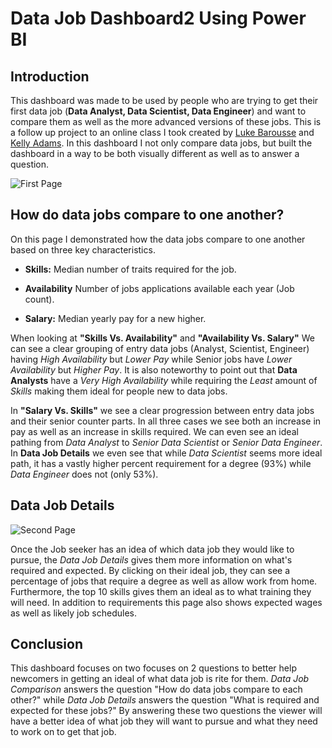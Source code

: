 # Data Job Dashboard2 Using Power BI

## Introduction

This dashboard was made to be used by people who are trying to get their first data job (**Data Analyst, Data Scientist, Data Engineer**) and want to compare them as well as the more advanced versions of these jobs. This is a follow up project to an online class I took created by [Luke Barousse](https://github.com/lukebarousse) and [Kelly Adams](https://github.com/kellyjadams). In this dashboard I not only compare data jobs, but built the dashboard in a way to be both visually different as well as to answer a question.

![First Page](/Data_Jobs_Dashboard2/Image/Data_Job_Comparison.png)

## How do data jobs compare to one another?

On this page I demonstrated how the data jobs compare to one another based on three key characteristics.

-  **Skills:** Median number of traits required for the job.

-  **Availability** Number of jobs applications available each year (Job count).

-  **Salary:** Median yearly pay for a new higher.

When looking at **"Skills Vs. Availability"** and **"Availability Vs. Salary"** We can see a clear grouping of entry data jobs (Analyst, Scientist, Engineer) having *High Availability* but *Lower Pay* while Senior jobs have *Lower Availability* but *Higher Pay*. It is also noteworthy to point out that **Data Analysts** have a *Very High Availability* while requiring the *Least* amount of *Skills* making them ideal for people new to data jobs.

In **"Salary Vs. Skills"** we see a clear progression between entry data jobs and their senior counter parts. In all three cases we see both an increase in pay as well as an increase in skills required. We can even see an ideal pathing from *Data Analyst* to *Senior Data Scientist* or *Senior Data Engineer*. In **Data Job Details** we even see that while *Data Scientist* seems more ideal path, it has a vastly higher percent requirement for a degree (93%) while *Data Engineer* does not (only 53%).

## Data Job Details

![Second Page](/Data_Jobs_Dashboard2/Image/Data_Job_Details.png)

Once the Job seeker has an idea of which data job they would like to pursue, the *Data Job Details* gives them more information on what's required and expected. By clicking on their ideal job, they can see a percentage of jobs that require a degree as well as allow work from home. Furthermore, the top 10 skills gives them an ideal as to what training they will need. In addition to requirements this page also shows expected wages as well as likely job schedules.

## Conclusion

This dashboard focuses on two focuses on 2 questions to better help newcomers in getting an ideal of what data job is rite for them. *Data Job Comparison* answers the question "How do data jobs compare to each other?" while *Data Job Details* answers the question "What is required and expected for these jobs?" By answering these two questions the viewer will have a better idea of what job they will want to pursue and what they need to work on to get that job.
